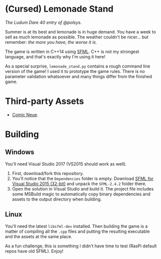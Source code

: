 # (Cursed) Lemonade Stand
*The Ludum Dare 40 entry of @polsys.*

Summer is at its best and lemonade is in huge demand. You have a week to sell as much lemonade as possible. The weather couldn't be nicer... but remember: *the more you have, the worse it is*.

The game is written in C++14 using [SFML](https://github.com/SFML/SFML). C++ is not my strongest language, and that's exactly why I'm using it here!

As a special surprise, `lemonade_stand.py` contains a rough command line version of the game! I used it to prototype the game rules. There is no parameter validation whatsoever and many things differ from the finished game.


# Third-party Assets
* [Comic Neue](https://github.com/crozynski/comicneue).

# Building
## Windows
You'll need Visual Studio 2017 (VS2015 should work as well).
1. First, download/fork this repository.
2. You'll notice that the `Dependencies` folder is empty. Download [SFML for Visual Studio 2015 (32-bit)](https://www.sfml-dev.org/download/sfml/2.4.2/) and unpack the `SFML-2.4.2` folder there.
3. Open the solution in Visual Studio and build it. The project file includes some MSBuild magic to automatically copy binary dependencies and assets to the output directory when building.

## Linux
You'll need the latest `libsfml-dev` installed. Then building the game is a matter of compiling all the `.cpp` files and putting the resulting executable and the assets at the same place.

As a fun challenge, this is something I didn't have time to test (RasPi default repos have old SFML). Enjoy!
